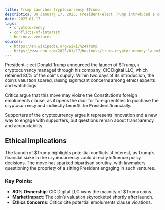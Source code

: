 ```yaml
---
title: Trump Launches Cryptocurrency $Trump
description: On January 17, 2025, President-elect Trump introduced a cryptocurrency, $Trump, sparking ethical concerns about financial gains during his presidency.
date: 2025-01-17
tags:
  - cryptocurrency
  - conflicts-of-interest
  - business-ventures
sources:
  - https://en.wikipedia.org/wiki/%24Trump
  - https://www.cnn.com/2025/01/17/business/trump-cryptocurrency-launch/index.html
---
```

President-elect Donald Trump announced the launch of $Trump, a cryptocurrency managed through his company, CIC Digital LLC, which retained 80% of the coin's supply. Within two days of its introduction, the coin’s valuation soared, raising significant concerns among ethics experts and watchdogs.

Critics argue that this move may violate the Constitution’s foreign emoluments clause, as it opens the door for foreign entities to purchase the cryptocurrency and indirectly benefit the President financially.

Supporters of the cryptocurrency argue it represents innovation and a new way to engage with supporters, but questions remain about transparency and accountability.

## Ethical Implications

The launch of $Trump highlights potential conflicts of interest, as Trump’s financial stake in the cryptocurrency could directly influence policy decisions. The move has sparked bipartisan scrutiny, with lawmakers questioning the propriety of a sitting President engaging in such ventures.

### Key Points:
- **80% Ownership**: CIC Digital LLC owns the majority of $Trump coins.
- **Market Impact**: The coin’s valuation skyrocketed shortly after launch.
- **Ethics Concerns**: Critics cite potential emoluments clause violations.
